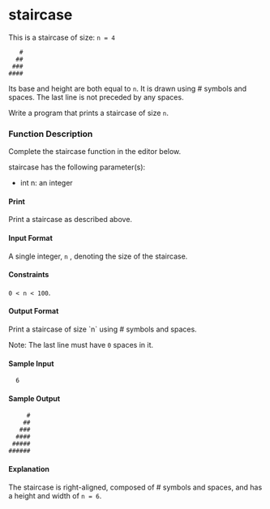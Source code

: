 # staircase
This is a staircase of size: `n = 4`
```
   #
  ##
 ###
####
```
Its base and height are both equal to `n`. It is drawn using # symbols and spaces. The last line is not preceded by any spaces.

Write a program that prints a staircase of size `n`.
<h3>Function Description</h3>

Complete the staircase function in the editor below.

staircase has the following parameter(s):

- int n: an integer
<h4>Print</h4>

Print a staircase as described above.

<h4>Input Format</h4>

A single integer, `n` , denoting the size of the staircase.

<h4>Constraints</h4>

 `0 < n < 100`.

<h4>Output Format</h4>
Print a staircase of size `n` using # symbols and spaces.

Note: The last line must have `0` spaces in it.

<h4>Sample Input</h4>

```
  6
```

<h4>Sample Output</h4>

```
     #
    ##
   ###
  ####
 #####
######
```
<h4>Explanation</h4>

The staircase is right-aligned, composed of # symbols and spaces, and has a height and width of `n = 6`.
